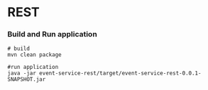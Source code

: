 # REST
### Build and Run application
```shell script
# build
mvn clean package

#run application
java -jar event-service-rest/target/event-service-rest-0.0.1-SNAPSHOT.jar

```